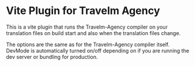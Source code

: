 # Vite Plugin for Travelm Agency

This is a vite plugin that runs the Travelm-Agency compiler on your translation files
on build start and also when the translation files change.

The options are the same as for the Travelm-Agency compiler itself.
DevMode is automatically turned on/off depending on if you are running the dev server
or bundling for production.